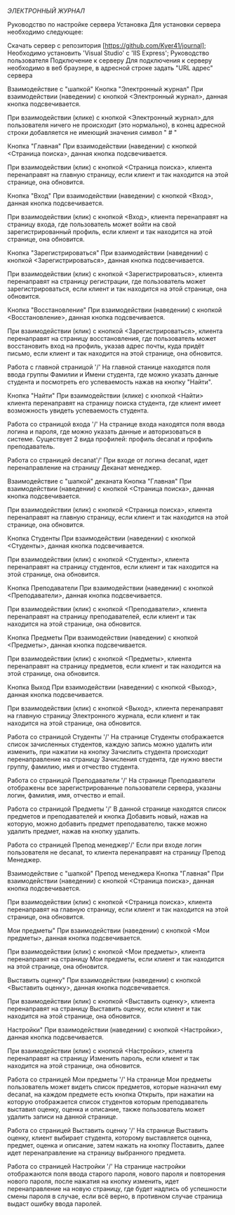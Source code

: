 *ЭЛЕКТРОННЫЙ ЖУРНАЛ*


Руководство по настройке сервера
Установка
Для установки сервера необходимо следующее:

Скачать сервер с репозитория [https://github.com/Kyer41/journal];
Необходимо установить 'Visual Studio' с 'IIS Express';
Руководство пользователя
Подключение к серверу
Для подключения к серверу необходимо в веб браузере, в адресной строке задать "URL адрес" сервера

Взаимодействие с "шапкой"
Кнопка "Электронный журнал"
При взаимодействии (наведении) с кнопкой <Электронный журнал>, данная кнопка подсвечивается.

При взаимодействии (клике) с кнопкой <Электронный журнал>,для пользователя ничего не происходит (это нормально), в конец адресной строки добавляется не имеющий значения символ " # "

Кнопка "Главная"
При взаимодействии (наведении) с кнопкой <Страница поиска>, данная кнопка подсвечивается.

При взаимодействии (клик) с кнопкой <Страница поиска>, клиента перенаправят на главную страницу, если клиент и так находится на этой странице, она обновится.

Кнопка "Вход"
При взаимодействии (наведении) с кнопкой <Вход>, данная кнопка подсвечивается.

При взаимодействии (клик) с кнопкой <Вход>, клиента перенаправят на страницу входа, где пользователь может войти на свой зарегистрированный профиль, если клиент и так находится на этой странице, она обновится.

Кнопка "Зарегистрироваться"
При взаимодействии (наведении) с кнопкой <Зарегистрироваться>, данная кнопка подсвечивается.

При взаимодействии (клик) с кнопкой <Зарегистрироваться>, клиента перенаправят на страницу регистрации, где пользователь может зарегистрироваться, если клиент и так находится на этой странице, она обновится.

Кнопка "Восстановление"
При взаимодействии (наведении) с кнопкой <Восстановление>, данная кнопка подсвечивается.

При взаимодействии (клик) с кнопкой <Зарегистрироваться>, клиента перенаправят на страницу восстановления, где пользователь может восстановить вход на профиль, указав адрес почты, куда придёт письмо, если клиент и так находится на этой странице, она обновится.

Работа с главной страницой '/'
На главной станице находятся поля ввода группы Фамилии и Имени студента, где можно указать данные студента и посмотреть его успеваемость нажав на кнопку "Найти".

Кнопка "Найти"
При взаимодействии (клике) с кнопкой <Найти> клиента перенаправят на страницу поиска студента, где клиент имеет возможность увидеть успеваемость студента.

Работа со страницой входа '/'
На странице входа находятся поля ввода логина и пароля, где можно указать данные и авторизоваться в системе. Существует 2 вида профилей: профиль decanat и профиль преподаватель.

Работа со страницей decanat'/'
При входе от логина decanat, идет перенаправление на страницу Деканат менеджер.

Взаимодействие с "шапкой" деканата
Кнопка "Главная"
При взаимодействии (наведении) с кнопкой <Страница поиска>, данная кнопка подсвечивается.

При взаимодействии (клик) с кнопкой <Страница поиска>, клиента перенаправят на главную страницу, если клиент и так находится на этой странице, она обновится.

Кнопка Студенты
При взаимодействии (наведении) с кнопкой <Студенты>, данная кнопка подсвечивается.

При взаимодействии (клик) с кнопкой <Студенты>, клиента перенаправят на страницу студентов, если клиент и так находится на этой странице, она обновится.

Кнопка Преподаватели
При взаимодействии (наведении) с кнопкой <Преподаватели>, данная кнопка подсвечивается.

При взаимодействии (клик) с кнопкой <Преподаватели>, клиента перенаправят на страницу преподавателей, если клиент и так находится на этой странице, она обновится.

Кнопка Предметы
При взаимодействии (наведении) с кнопкой <Предметы>, данная кнопка подсвечивается.

При взаимодействии (клик) с кнопкой <Предметы>, клиента перенаправят на страницу предметов, если клиент и так находится на этой странице, она обновится.

Кнопка Выход
При взаимодействии (наведении) с кнопкой <Выход>, данная кнопка подсвечивается.

При взаимодействии (клик) с кнопкой <Выход>, клиента перенаправят на главную страницу Электронного журнала, если клиент и так находится на этой странице, она обновится.

Работа со страницой Студенты '/'
На странице Студенты отображается список зачисленных студентов, каждую запись можно удалить или изменить, при нажатии на кнопку Зачислить студента происходит перенаправление на страницу Зачисления студента, где нужно ввести группу, фамилию, имя и отчество студента.

Работа со страницой Преподаватели '/'
На странице Преподаватели отображены все зарегистрированные пользователи сервера, указаны логин, фамилия, имя, отчество и email.

Работа со страницой Предметы '/'
В данной странице находятся список предметов и преподавателей и кнопка Добавить новый, нажав на которую, можно добавить предмет преподавателю, также можно удалить предмет, нажав на кнопку удалить.

Работа со страницей Препод менеджер'/'
Если при входе логин пользователя не decanat, то клиента перенаправят на страницу Препод Менеджер.

Взаимодействие с "шапкой" Препод менеджера
Кнопка "Главная"
При взаимодействии (наведении) с кнопкой <Страница поиска>, данная кнопка подсвечивается.

При взаимодействии (клик) с кнопкой <Страница поиска>, клиента перенаправят на главную страницу, если клиент и так находится на этой странице, она обновится.

Мои предметы"
При взаимодействии (наведении) с кнопкой <Мои предметы>, данная кнопка подсвечивается.

При взаимодействии (клик) с кнопкой <Мои предметы>, клиента перенаправят на страницу Мои предметы, если клиент и так находится на этой странице, она обновится.

Выставить оценку"
При взаимодействии (наведении) с кнопкой <Выставить оценку>, данная кнопка подсвечивается.

При взаимодействии (клик) с кнопкой <Выставить оценку>, клиента перенаправят на страницу Выставить оценку, если клиент и так находится на этой странице, она обновится.

Настройки"
При взаимодействии (наведении) с кнопкой <Настройки>, данная кнопка подсвечивается.

При взаимодействии (клик) с кнопкой <Настройки>, клиента перенаправят на страницу Изменить пароль, если клиент и так находится на этой странице, она обновится.

Работа со страницей Мои предметы '/'
На странице Мои предметы пользователь может видеть список предметов, которые назначил ему decanat, на каждом предмете есть кнопка Открыть, при нажатии на которую отображается список студентов которым преподаватель выставил оценку, оценка и описание, также пользователь может удалить записи на данной странице.

Работа со страницей Выставить оценку '/'
На странице Выставить оценку, клиент выбирает студента, которому выставляется оценка, предмет, оценка и описание, затем нажать на кнопку Поставить, далее идет перенаправление на страницу выбранного предмета.

Работа со страницей Настройки '/'
На странице настройки отображаются поля ввода старого пароля, нового пароля и повторения нового пароля, после нажатия на кнопку изменить, идет перенаправление на новую страницу, где будет надпись об успешности смены пароля в случае, если всё верно, в противном случае страница выдаст ошибку ввода паролей.
